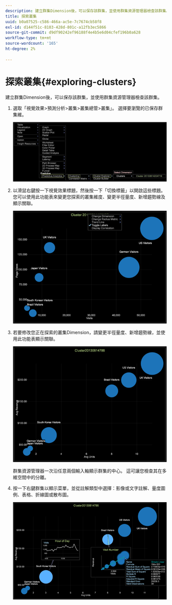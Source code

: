 ```yaml
---
description: 建立群集Dimension後，可以保存該群集，並使用群集資源管理器檢查該群集。
title: 探索叢集
uuid: b0a07525-c586-466a-ac5e-7c7674cb58f8
exl-id: d144f51c-8103-428d-801c-a12fb3ec5866
source-git-commit: d9df90242ef96188f4e4b5e6d04cfef196b0a628
workflow-type: tm+mt
source-wordcount: '165'
ht-degree: 2%

---
```


# 探索叢集{#exploring-clusters}

建立群集Dimension後，可以保存該群集，並使用群集資源管理器檢查該群集。

1. 選取「視覺效果>預測分析>叢集>叢集總管>叢集」。 選擇要瀏覽的已保存群集維。

   ![](assets/explore_clusters_1.png)

1. 以滑鼠右鍵按一下視覺效果標題，然後按一下「切換標籤」以開啟這些標題。 您可以使用此功能表來變更您探索的叢集維度、變更半徑量度、新增趨勢線及顯示關聯。

   ![](assets/explore_clusters_2.png)

1. 若要修改您正在探索的叢集Dimension，請變更半徑量度、新增趨勢線，並使用此功能表顯示關聯。

   ![](assets/explore_clusters_3.png)

   群集資源管理器一次沿任意兩個輸入軸顯示群集的中心。 這可讓您檢查其在多維空間中的分離。

1. 按一下右鍵群集以顯示菜單，並從註解類型中選擇：影像或文字註解、量度圖例、表格、折線圖或散布圖。

   ![](assets/explore_clusters_4.png)
